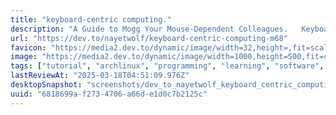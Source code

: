 ```yaml
---
title: "keyboard-centric computing."
description: "A Guide to Mogg Your Mouse-Dependent Colleagues.   Keyboard-centric computing Or... Tagged with tutorial, archlinux, programming, learning."
url: "https://dev.to/nayetwolf/keyboard-centric-computing-m68"
favicon: "https://media2.dev.to/dynamic/image/width=32,height=,fit=scale-down,gravity=auto,format=auto/https%3A%2F%2Fdev-to-uploads.s3.amazonaws.com%2Fuploads%2Farticles%2F8j7kvp660rqzt99zui8e.png"
image: "https://media2.dev.to/dynamic/image/width=1000,height=500,fit=cover,gravity=auto,format=auto/https%3A%2F%2Fdev-to-uploads.s3.amazonaws.com%2Fuploads%2Farticles%2F0ygx6vx1zvh092vw4pjl.gif"
tags: ["tutorial", "archlinux", "programming", "learning", "software", "coding", "development", "engineering", "inclusive", "community"]
lastReviewAt: "2025-03-18T04:51:09.976Z"
desktopSnapshot: "screenshots/dev_to_nayetwolf_keyboard_centric_computing_m68.png"
uuid: "6818699a-f273-4706-a66d-e1d0c7b2125c"
---
```

